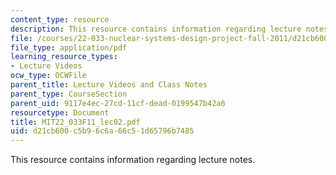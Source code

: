```yaml
---
content_type: resource
description: This resource contains information regarding lecture notes.
file: /courses/22-033-nuclear-systems-design-project-fall-2011/d21cb600c5b96c6a66c51d65796b7485_MIT22_033F11_lec02.pdf
file_type: application/pdf
learning_resource_types:
- Lecture Videos
ocw_type: OCWFile
parent_title: Lecture Videos and Class Notes
parent_type: CourseSection
parent_uid: 9117e4ec-27cd-11cf-dead-0199547b42a6
resourcetype: Document
title: MIT22_033F11_lec02.pdf
uid: d21cb600-c5b9-6c6a-66c5-1d65796b7485
---
```

This resource contains information regarding lecture notes.

